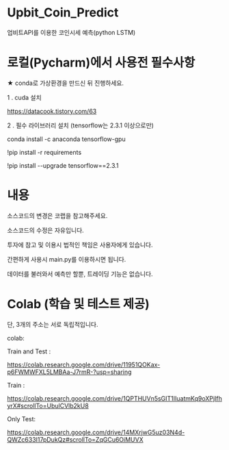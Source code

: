 # Upbit_Coin_Predict
업비트API를 이용한 코인시세 예측(python LSTM)


# 로컬(Pycharm)에서 사용전 필수사항

★ conda로 가상환경을 만드신 뒤 진행하세요.

 1 . cuda 설치

https://datacook.tistory.com/63

 2 . 필수 라이브러리 설치 (tensorflow는 2.3.1 이상으로만)

conda install -c anaconda tensorflow-gpu

!pip install -r requirements

!pip install --upgrade tensorflow==2.3.1

# 내용
소스코드의 변경은 코랩을 참고해주세요.

소스코드의 수정은 자유입니다.

투자에 참고 및 이용시 법적인 책임은 사용자에게 있습니다.

간편하게 사용시
main.py를 이용하시면 됩니다.

데이터를 불러와서 예측만 할뿐, 트레이딩 기능은 없습니다.

# Colab (학습 및 테스트 제공)
단, 3개의 주소는 서로 독립적입니다.

colab:

Train and Test : 

https://colab.research.google.com/drive/11951QOKax-p6FWMWFXL5LMBAa-J7rmR-?usp=sharing


Train :

https://colab.research.google.com/drive/1QPTHUVn5sGIT1IIuatmKq9oXPjIfhyrX#scrollTo=UbulCVlb2kU8

Only Test:

https://colab.research.google.com/drive/14MXrjwG5uz03N4d-QWZc633I17pDukQz#scrollTo=ZqGCu6OiMUVX
